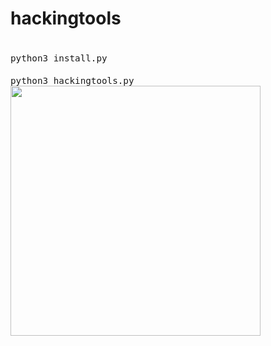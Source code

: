 # hackingtools
<big><br><code>python3 install.py</code></br></big>
<big><br><code>python3 hackingtools.py</code></br></big>
<img src="https://i.hizliresim.com/16h4s0u.png" height="400" weight="400"></img>
